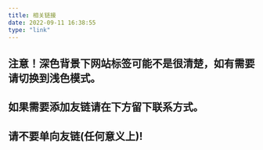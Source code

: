```yaml
---
title: 相关链接
date: 2022-09-11 16:38:55
type: "link"
---
```


## 注意！深色背景下网站标签可能不是很清楚，如有需要请切换到浅色模式。

## 如果需要添加友链请在下方留下联系方式。

## 请不要单向友链(任何意义上)!
